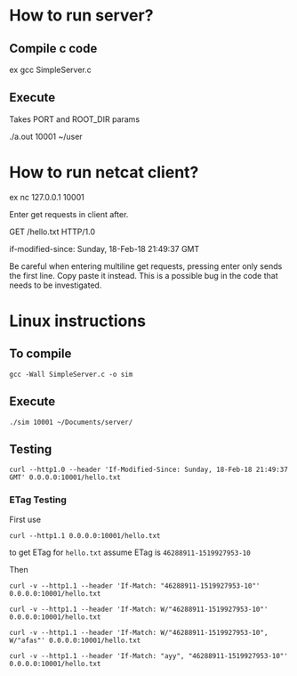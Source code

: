 # How to run server?

## Compile c code

ex gcc SimpleServer.c

## Execute

Takes PORT and ROOT_DIR params

./a.out 10001 ~/user

# How to run netcat client?

ex nc 127.0.0.1 10001

Enter get requests in client after.

GET /hello.txt HTTP/1.0

if-modified-since: Sunday, 18-Feb-18 21:49:37 GMT

Be careful when entering multiline get requests, pressing enter only sends the first line. Copy paste it instead.
This is a possible bug in the code that needs to be investigated.

# Linux instructions
## To compile

`gcc -Wall SimpleServer.c -o sim` 

## Execute 

`./sim 10001 ~/Documents/server/`

## Testing

`curl --http1.0 --header 'If-Modified-Since: Sunday, 18-Feb-18 21:49:37 GMT' 0.0.0.0:10001/hello.txt`

### ETag Testing

First use 

`curl --http1.1 0.0.0.0:10001/hello.txt`

to get ETag for `hello.txt` assume ETag is `46288911-1519927953-10`

Then 

`curl -v --http1.1 --header 'If-Match: "46288911-1519927953-10"' 0.0.0.0:10001/hello.txt`

`curl -v --http1.1 --header 'If-Match: W/"46288911-1519927953-10"' 0.0.0.0:10001/hello.txt`

`curl -v --http1.1 --header 'If-Match: W/"46288911-1519927953-10", W/"afas"' 0.0.0.0:10001/hello.txt`

`curl -v --http1.1 --header 'If-Match: "ayy", "46288911-1519927953-10"' 0.0.0.0:10001/hello.txt`


